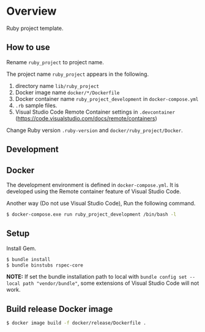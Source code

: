 # Overview

Ruby project template.

## How to use

Rename `ruby_project` to project name.

The project name `ruby_project` appears in the following.

1. directory name `lib/ruby_project`
2. Docker image name `docker/*/Dockerfile`
3. Docker container name `ruby_project_development` in `docker-compose.yml`
4. `.rb` sample files.
5. Visual Studio Code Remote Container settings in `.devcontainer` (https://code.visualstudio.com/docs/remote/containers)

Change Ruby version `.ruby-version` and `docker/ruby_project/Docker`.

## Development

## Docker

The development environment is defined in `docker-compose.yml`.
It is developed using the Remote container feature of Visual Studio Code.

Another way (Do not use Visual Studio Code), Run the following command.

```bash
$ docker-compose.exe run ruby_project_development /bin/bash -l
```

## Setup

Install Gem.

```bash
$ bundle install
$ bundle binstubs rspec-core
```

**NOTE:** If set the bundle installation path to local with
`bundle config set --local path "vendor/bundle"`, some extensions of 
Visual Studio Code will not work.

## Build release Docker image

```bash
$ docker image build -f docker/release/Dockerfile .
```
